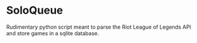 # SoloQueue

Rudimentary python script meant to parse the Riot League of Legends API and store games in a sqlite database.

